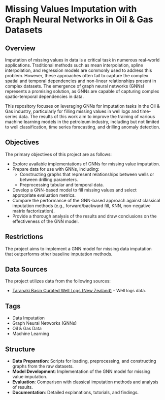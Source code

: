# Missing Values Imputation with Graph Neural Networks in Oil & Gas Datasets

## Overview

Imputation of missing values in data is a critical task in numerous real-world applications. Traditional methods such as mean interpolation, spline interpolation, and regression models are commonly used to address this problem. However, these approaches often fail to capture the complex spatial and temporal dependencies and non-linear relationships present in complex datasets. The emergence of graph neural networks (GNNs) represents a promising solution, as GNNs are capable of capturing complex spatio-temporal dependencies in data.

This repository focuses on leveraging GNNs for imputation tasks in the Oil & Gas industry, particularly for filling missing values in well logs and time-series data. The results of this work aim to improve the training of various machine learning models in the petroleum industry, including but not limited to well classification, time series forecasting, and drilling anomaly detection.

## Objectives

The primary objectives of this project are as follows:
- Explore available implementations of GNNs for missing value imputation.
- Prepare data for use with GNNs, including:
  - Constructing graphs that represent relationships between wells or between drilling parameters.
  - Preprocessing tabular and temporal data.
- Develop a GNN-based model to fill missing values and select appropriate evaluation metrics.
- Compare the performance of the GNN-based approach against classical imputation methods (e.g., forward/backward fill, KNN, non-negative matrix factorization).
- Provide a thorough analysis of the results and draw conclusions on the effectiveness of the GNN model.

## Restrictions

The project aims to implement a GNN model for missing data imputation that outperforms other baseline imputation methods.

## Data Sources

The project utilizes data from the following sources:
- [Taranaki Basin Curated Well Logs (New Zealand)](https://developer.ibm.com/exchanges/data/all/taranaki-basin-curated-well-logs/) – Well logs data.

## Tags

- Data Imputation
- Graph Neural Networks (GNNs)
- Oil & Gas Data
- Machine Learning

## Structure

- **Data Preparation**: Scripts for loading, preprocessing, and constructing graphs from the raw datasets.
- **Model Development**: Implementation of the GNN model for missing value imputation.
- **Evaluation**: Comparison with classical imputation methods and analysis of results.
- **Documentation**: Detailed explanations, tutorials, and findings.
